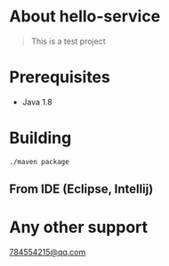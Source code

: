 About hello-service
====================
>This is a test project


Prerequisites
=============
* Java 1.8


Building 
========
    ./maven package
 


From IDE (Eclipse, Intellij)
----------------------------


Any other support
===================

<a href="mailto:784554215@qq.com">784554215@qq.com</a>
